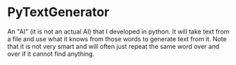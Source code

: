 # PyTextGenerator
An "AI" (it is not an actual AI) that I developed in python. It will take text from a file and use what it knows from those words to generate text from it. Note that it is not very smart and will often just repeat the same word over and over if it cannot find anything.
